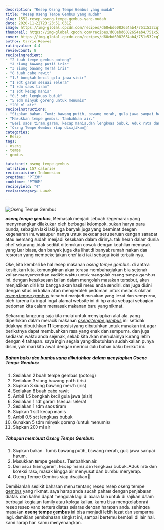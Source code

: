 ```yaml
---
description: "Resep Oseng Tempe Gembus yang mudah"
title: "Resep Oseng Tempe Gembus yang mudah"
slug: 1552-resep-oseng-tempe-gembus-yang-mudah
date: 2020-11-22T23:23:51.031Z
image: https://img-global.cpcdn.com/recipes/d60ebd6082654ab4/751x532cq70/oseng-tempe-gembus-foto-resep-utama.jpg
thumbnail: https://img-global.cpcdn.com/recipes/d60ebd6082654ab4/751x532cq70/oseng-tempe-gembus-foto-resep-utama.jpg
cover: https://img-global.cpcdn.com/recipes/d60ebd6082654ab4/751x532cq70/oseng-tempe-gembus-foto-resep-utama.jpg
author: Carrie Reeves
ratingvalue: 4.4
reviewcount: 8
recipeingredient:
- "2 buah tempe gembus potong"
- "3 siung bawang putih iris"
- "3 siung bawang merah iris"
- "8 buah cabe rawit"
- "1.5 bongkah kecil gula jawa sisir"
- "1 sdt garam sesuai selera"
- "1 sdm saos tiram"
- "1 sdt kecap manis"
- "0.5 sdt lengkuas bubuk"
- "5 sdm minyak goreng untuk menumis"
- "200 ml air"
recipeinstructions:
- "Siapkan bahan. Tumis bawang putih, bawang merah, gula jawa sampai harum."
- "Masukkan tempe gembus. Tambahkan air."
- "Beri saos tiram,garam, kecap manis,dan lengkuas bubuk. Aduk rata dan koreksi rasa, masak hingga air menyusut dan bumbu menyerap."
- "Oseng Tempe Gembus siap disajikan🤗"
categories:
- Resep
tags:
- oseng
- tempe
- gembus

katakunci: oseng tempe gembus 
nutrition: 157 calories
recipecuisine: Indonesian
preptime: "PT33M"
cooktime: "PT56M"
recipeyield: "4"
recipecategory: Lunch

---
```



![Oseng Tempe Gembus](https://img-global.cpcdn.com/recipes/d60ebd6082654ab4/751x532cq70/oseng-tempe-gembus-foto-resep-utama.jpg)

<b><i>oseng tempe gembus</i></b>, Memasak menjadi sebuah kegemaran yang menyenangkan dilakukan oleh berbagai kelompok. bukan hanya para bunda, sebagian laki laki juga banyak juga yang berminat dengan kegemaran ini. walaupun hanya untuk sekedar seru seruan dengan sahabat atau memang sudah menjadi kesukaan dalam dirinya. tak heran dalam dunia chef sekarang tidak sedikit ditemukan cowok dengan keahlian memasak yang luar biasa, dan banyak juga kita lihat di banyak rumah makan dan restoran yang mempekerjakan chef laki laki sebagai koki terbaik nya.



Oke, kita kembali ke hal resep makanan <i>oseng tempe gembus</i>. di antara kesibukan kita, kemungkinan akan terasa membahagiakan bila sejenak kalian menyempatkan sedikit waktu untuk mengolah oseng tempe gembus ini. dengan kesuksesan kalian dalam mengolah masakan tersebut, akan menjadikan diri kita bangga akan hasil menu anda sendiri. dan juga disini dengan situs ini kalian akan memperoleh pedoman untuk meracik olahan <u>oseng tempe gembus</u> tersebut menjadi masakan yang lezat dan sempurna, oleh karena itu ingat ingat alamat website ini di hp anda sebagai sebagian pedoman kita dalam memasak makanan baru yang nikmat.


Sekarang langsung saja kita mulai untuk menyiapkan alat alat yang diperlukan dalam meracik makanan <u><i>oseng tempe gembus</i></u> ini. setidak tidaknya dibutuhkan <b>11</b> komposisi yang dibutuhkan untuk masakan ini. agar berikutnya dapat membuahkan rasa yang enak dan sempurna. dan juga sediakan waktu anda sejenak, sebab kita akan memulainya kurang lebih dengan <b>4</b> tahapan. saya ingin segala yang dibutuhkan sudah kalian punya disini, yuk mari kita awali dengan merinci dulu bahan baku berikut ini.

<!--inarticleads1-->

##### Bahan baku dan bumbu yang dibutuhkan dalam menyiapkan Oseng Tempe Gembus:

1. Sediakan 2 buah tempe gembus (potong)
1. Sediakan 3 siung bawang putih (iris)
1. Siapkan 3 siung bawang merah (iris)
1. Sediakan 8 buah cabe rawit
1. Ambil 1.5 bongkah kecil gula jawa (sisir)
1. Sediakan 1 sdt garam (sesuai selera)
1. Sediakan 1 sdm saos tiram
1. Siapkan 1 sdt kecap manis
1. Ambil 0.5 sdt lengkuas bubuk
1. Gunakan 5 sdm minyak goreng (untuk menumis)
1. Siapkan 200 ml air




<!--inarticleads2-->

##### Tahapan membuat Oseng Tempe Gembus:

1. Siapkan bahan. Tumis bawang putih, bawang merah, gula jawa sampai harum.
1. Masukkan tempe gembus. Tambahkan air.
1. Beri saos tiram,garam, kecap manis,dan lengkuas bubuk. Aduk rata dan koreksi rasa, masak hingga air menyusut dan bumbu menyerap.
1. Oseng Tempe Gembus siap disajikan🤗




Demikianlah sedikit bahasan menu tentang resep resep <u>oseng tempe gembus</u> yang nikmat. saya harap anda sudah paham dengan penjabaran diatas, dan kalian dapat mengolah lagi di acara lain untuk di sajikan dalam berbagai kegiatan family atau kolega kalian. kamu bisa mengkolaborasi resep resep yang tertera diatas selaras dengan harapan anda, sehingga masakan <b>oseng tempe gembus</b> ini bisa menjadi lebih lezat dan sempurna lagi. demikian pembahasan singkat ini, sampai bertemu kembali di lain hal. kami harap hari kamu menyenangkan.
